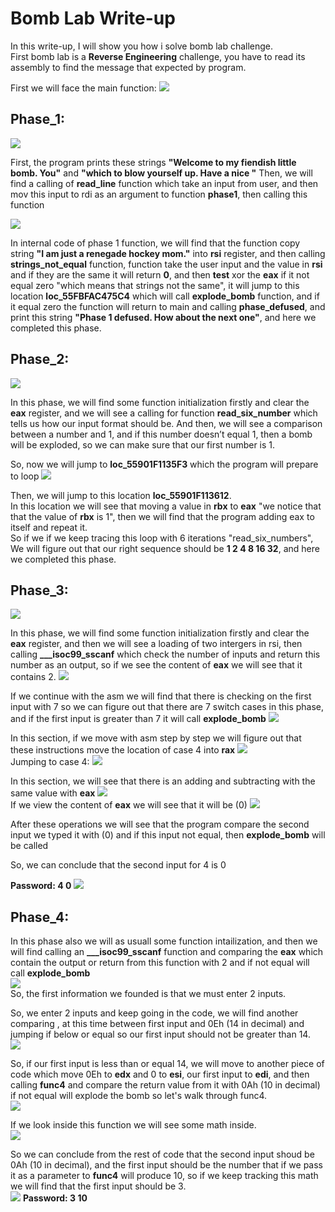 # Bomb Lab Write-up
In this write-up, I will show you how i solve bomb lab challenge. <br>
First bomb lab is a **Reverse Engineering** challenge, you have to read its assembly to find the message that expected by program. <br>

First we will face the main function:
![](/main_asm.png)

## Phase_1:

![](/phase_1_out.png)

First, the program prints these strings **"Welcome to my fiendish little bomb. You"** and **"which to blow yourself up. Have a nice "**
Then, we will find a calling of **read_line** function which take an input from user, and then mov this input to rdi as an argument to function **phase1**, then calling this function

![](/phase1_internal.png)

In internal code of phase 1 function, we will find that the function copy string **"I am just a renegade hockey mom."** into **rsi** register, and then calling **strings_not_equal** function, function take the user input and the value in **rsi** and if they are the same it will return **0**, and then **test** xor the **eax** if it not equal zero "which means that strings not the same", it will jump to this location **loc_55FBFAC475C4** which will call **explode_bomb** function, and if it equal zero the function will return to main and calling **phase_defused**, and print this string **"Phase 1 defused. How about the next one"**, and here we completed this phase.<br>

## Phase_2:

![](/phase2_internal.png)

In this phase, we will find some function initialization firstly and clear the **eax** register, and we will see a calling for function **read_six_number** which tells us how our input format should be.
And then, we will see a comparison between a number and 1, and if this number doesn’t equal 1, then a bomb will be exploded, so we can make sure that our first number is 1.

So, now we will jump to **loc_55901F1135F3** which the program will prepare to loop
![](/pics/prepare_to_loop_p2.png)

Then, we will jump to this location **loc_55901F113612**. <br>
In this location we will see that moving a value in **rbx** to **eax** "we notice that that the value of **rbx** is 1", then we will find that the program adding eax to itself and repeat it. <br>
So if we if we keep tracing this loop with 6 iterations "read_six_numbers", We will figure out that our right sequence should be **1 2 4 8 16 32**, and here we completed this phase. <br>

## Phase_3:

![](/pics/phase3_internal.png)

In this phase, we will find some function initialization firstly and clear the **eax** register, and then we will see a loading of two intergers in rsi, then calling **___isoc99_sscanf** which check the number of inputs and return this number as an output, so if we see the content of **eax** we will see that it contains 2. 
![](/pics/eax.png) <br>

If we continue with the asm we will find that there is checking on the first input with 7 so we can figure out that there are 7 switch cases in this phase, and if the first input is greater than 7 it will call **explode_bomb**
![](/pics/checking_cases.png) <br>

In this section, if we move with asm step by step we will figure out that these instructions move the location of case 4 into **rax**
![](/pics/switch_jump.png)
<br>Jumping to case 4:
![](/pics/case4.png) <br>

In this section, we will see that there is an adding and subtracting with the same value with **eax** 
![](/pics/sec_input_form.png)<br>
If we view the content of **eax** we will see that it will be (0)
![](/pics/second_input_4.png)<br>

After these operations we will see that the program compare the second input we typed it with (0) and if this input not equal, then **explode_bomb** will be called <br>
 
So, we can conclude that the second input for 4 is 0 <br>

**Password: 4 0**
![](/pics/phase3_defused.png) <br>

## Phase_4:
In this phase also we will as usuall some function intailization, and then we will find calling an **___isoc99_sscanf** function and comparing the **eax** which contain the output or return from this function with 2 and if not equal will call **explode_bomb** <br>
![](/pics/phase4/phase4_internal.png) <br>
So, the first information we founded is that we must enter 2 inputs. <br>

So, we enter 2 inputs and keep going in the code, we will find another comparing , at this time between first input and 0Eh (14 in decimal) and jumping if below or equal so our first input should not be greater than 14. <br>
![](/pics/phase4/first_input_14.png) <br>

So, if our first input is less than or equal 14, we will move to another piece of code which move 0Eh to **edx** and 0 to **esi**, our first input to **edi**, and then calling **func4** and compare the return value from it with 0Ah (10 in decimal) if not equal will explode the bomb so let's walk through func4. <br>
![](/pics/phase4/func4_out.png) <br>

If we look inside this function we will see some math inside. <br>
![](/pics/phase4/end_phase4.png) <br>

So we can conclude from the rest of code that the second input shoud be 0Ah (10 in decimal), and the first input should be the number that if we pass it as a parameter to **func4** will produce 10, so if we keep tracking this math we will find that the first input should be 3. <br>
![](/pics/phase4/phase4_defused.png)
**Password: 3 10**
